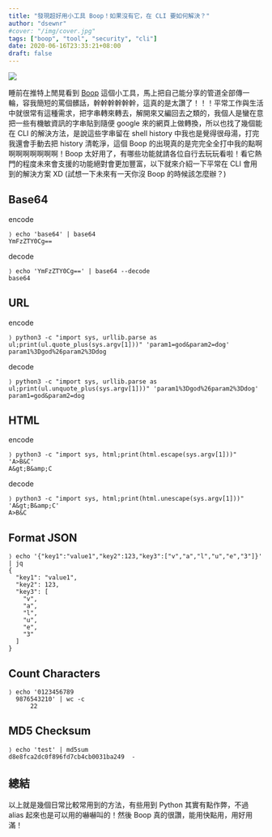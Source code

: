 ```yaml
---
title: "發現超好用小工具 Boop！如果沒有它，在 CLI 要如何解決？"
author: "dsewnr"
#cover: "/img/cover.jpg"
tags: ["boop", "tool", "security", "cli"]
date: 2020-06-16T23:33:21+08:00
draft: false
---
```


![](/images/awesome-tool-boop-ui.png)

睡前在推特上閒晃看到 [Boop](https://boop.okat.best/) 這個小工具，馬上把自己能分享的管道全部傳一輪，容我簡短的罵個髒話，幹幹幹幹幹幹，這真的是太讚了！！！平常工作與生活中就很常有這種需求，把字串轉來轉去，解開來又編回去之類的，我個人是蠻在意把一些有機敏資訊的字串貼到隨便 google 來的網頁上做轉換，所以也找了幾個能在 CLI 的解決方法，是說這些字串留在 shell history 中我也是覺得很母湯，打完我還會手動去把 history 清乾淨，這個 Boop 的出現真的是完完全全打中我的點啊啊啊啊啊啊啊啊！Boop 太好用了，有哪些功能就請各位自行去玩玩看啦！看它熱門的程度未來會支援的功能絕對會更加豐富，以下就來介紹一下平常在 CLI 會用到的解決方案 XD (試想一下未來有一天你沒 Boop 的時候該怎麼辦？)

## Base64
encode
```
⟩ echo 'base64' | base64
YmFzZTY0Cg==
```
decode
```
⟩ echo 'YmFzZTY0Cg==' | base64 --decode
base64
```

## URL
encode
```
⟩ python3 -c "import sys, urllib.parse as ul;print(ul.quote_plus(sys.argv[1]))" 'param1=god&param2=dog'
param1%3Dgod%26param2%3Ddog
```
decode
```
⟩ python3 -c "import sys, urllib.parse as ul;print(ul.unquote_plus(sys.argv[1]))" 'param1%3Dgod%26param2%3Ddog'
param1=god&param2=dog
```

## HTML
encode
```
⟩ python3 -c "import sys, html;print(html.escape(sys.argv[1]))" 'A>B&C'
A&gt;B&amp;C
```
decode
```
⟩ python3 -c "import sys, html;print(html.unescape(sys.argv[1]))" 'A&gt;B&amp;C'
A>B&C
```

## Format JSON
```
⟩ echo '{"key1":"value1","key2":123,"key3":["v","a","l","u","e","3"]}' | jq
{
  "key1": "value1",
  "key2": 123,
  "key3": [
    "v",
    "a",
    "l",
    "u",
    "e",
    "3"
  ]
}
```

## Count Characters
```
⟩ echo '0123456789
  9876543210' | wc -c
      22
```

## MD5 Checksum
```
⟩ echo 'test' | md5sum
d8e8fca2dc0f896fd7cb4cb0031ba249  -
```

## 總結
以上就是幾個日常比較常用到的方法，有些用到 Python 其實有點作弊，不過 alias 起來也是可以用的嚇嚇叫的！然後 Boop 真的很讚，能用快點用，用好用滿！
